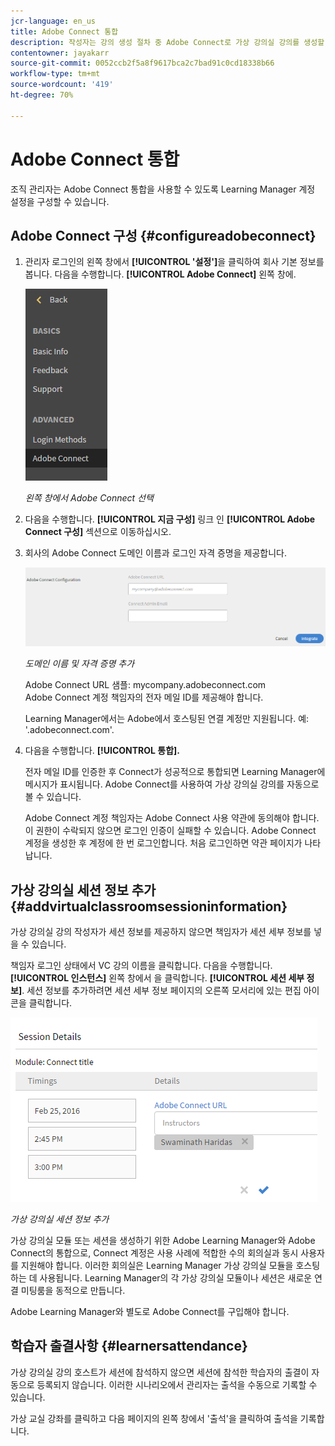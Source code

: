 ```yaml
---
jcr-language: en_us
title: Adobe Connect 통합
description: 작성자는 강의 생성 절차 중 Adobe Connect로 가상 강의실 강의를 생성할 수 있습니다. Learning Manager 계정에서 Adobe Connect를 허용하려면 조직의 관리자에게 문의하십시오.
contentowner: jayakarr
source-git-commit: 0052ccb2f5a8f9617bca2c7bad91c0cd18338b66
workflow-type: tm+mt
source-wordcount: '419'
ht-degree: 70%

---
```




# Adobe Connect 통합

조직 관리자는 Adobe Connect 통합을 사용할 수 있도록 Learning Manager 계정 설정을 구성할 수 있습니다.

## Adobe Connect 구성 {#configureadobeconnect}

1. 관리자 로그인의 왼쪽 창에서 **[!UICONTROL &#39;설정&#39;]**&#x200B;을 클릭하여 회사 기본 정보를 봅니다. 다음을 수행합니다. **[!UICONTROL Adobe Connect]** 왼쪽 창에.

   ![](assets/left-pane.png)

   *왼쪽 창에서 Adobe Connect 선택*

1. 다음을 수행합니다. **[!UICONTROL 지금 구성]** 링크 인 **[!UICONTROL Adobe Connect 구성]** 섹션으로 이동하십시오.

   <!--![](assets/configure-now-connect.png)-->

1. 회사의 Adobe Connect 도메인 이름과 로그인 자격 증명을 제공합니다.

   ![](assets/adobeconnect-config.png)

   *도메인 이름 및 자격 증명 추가*

   Adobe Connect URL 샘플: mycompany.adobeconnect.com\
   Adobe Connect 계정 책임자의 전자 메일 ID를 제공해야 합니다.

   Learning Manager에서는 Adobe에서 호스팅된 연결 계정만 지원됩니다. 예: &#39;.adobeconnect.com&#39;.

1. 다음을 수행합니다. **[!UICONTROL 통합].**

   전자 메일 ID를 인증한 후 Connect가 성공적으로 통합되면 Learning Manager에 메시지가 표시됩니다. Adobe Connect를 사용하여 가상 강의실 강의를 자동으로 볼 수 있습니다.

   Adobe Connect 계정 책임자는 Adobe Connect 사용 약관에 동의해야 합니다. 이 권한이 수락되지 않으면 로그인 인증이 실패할 수 있습니다. Adobe Connect 계정을 생성한 후 계정에 한 번 로그인합니다. 처음 로그인하면 약관 페이지가 나타납니다.

   <!--![](assets/mail-confirmation.png)-->

## 가상 강의실 세션 정보 추가 {#addvirtualclassroomsessioninformation}

가상 강의실 강의 작성자가 세션 정보를 제공하지 않으면 책임자가 세션 세부 정보를 넣을 수 있습니다.

책임자 로그인 상태에서 VC 강의 이름을 클릭합니다. 다음을 수행합니다. **[!UICONTROL 인스턴스]** 왼쪽 창에서 을 클릭합니다. **[!UICONTROL 세션 세부 정보]**.  세션 정보를 추가하려면 세션 세부 정보 페이지의 오른쪽 모서리에 있는 편집 아이콘을 클릭합니다.

![](assets/session-creation-admin.png)

*가상 강의실 세션 정보 추가*

가상 강의실 모듈 또는 세션을 생성하기 위한 Adobe Learning Manager와 Adobe Connect의 통합으로, Connect 계정은 사용 사례에 적합한 수의 회의실과 동시 사용자를 지원해야 합니다. 이러한 회의실은 Learning Manager 가상 강의실 모듈을 호스팅하는 데 사용됩니다. Learning Manager의 각 가상 강의실 모듈이나 세션은 새로운 연결 미팅룸을 동적으로 만듭니다.

Adobe Learning Manager와 별도로 Adobe Connect를 구입해야 합니다.

## 학습자 출결사항 {#learnersattendance}

가상 강의실 강의 호스트가 세션에 참석하지 않으면 세션에 참석한 학습자의 출결이 자동으로 등록되지 않습니다. 이러한 시나리오에서 관리자는 출석을 수동으로 기록할 수 있습니다.

가상 교실 강좌를 클릭하고 다음 페이지의 왼쪽 창에서 &#39;출석&#39;을 클릭하여 출석을 기록합니다.
